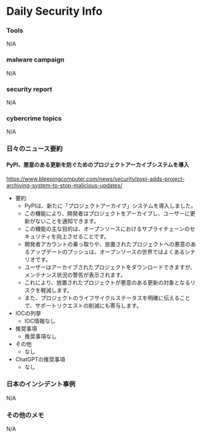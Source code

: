 # Daily Security Info

### Tools
N/A

### malware campaign
N/A

### security report
N/A

### cybercrime topics
N/A

### 日々のニュース要約

#### PyPI、悪意のある更新を防ぐためのプロジェクトアーカイブシステムを導入
https://www.bleepingcomputer.com/news/security/pypi-adds-project-archiving-system-to-stop-malicious-updates/

- 要約
    - PyPIは、新たに「プロジェクトアーカイブ」システムを導入しました。
    - この機能により、開発者はプロジェクトをアーカイブし、ユーザーに更新がないことを通知できます。
    - この機能の主な目的は、オープンソースにおけるサプライチェーンのセキュリティを向上させることです。
    - 開発者アカウントの乗っ取りや、放置されたプロジェクトへの悪意のあるアップデートのプッシュは、オープンソースの世界ではよくあるシナリオです。
    - ユーザーはアーカイブされたプロジェクトをダウンロードできますが、メンテナンス状況の警告が表示されます。
    - これにより、放置されたプロジェクトが悪意のある更新の対象となるリスクを軽減します。
    - また、プロジェクトのライフサイクルステータスを明確に伝えることで、サポートリクエストの削減にも寄与します。
- IOCの列挙
    - IOC情報なし
- 推奨事項
    - 推奨事項なし
- その他
    - なし
- ChatGPTの推奨事項
    - なし

### 日本のインシデント事例
N/A

### その他のメモ
N/A